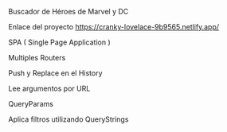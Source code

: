 Buscador de Héroes de Marvel y DC

Enlace del proyecto https://cranky-lovelace-9b9565.netlify.app/

SPA ( Single Page Application ) 

Multiples Routers

Push y Replace en el History

Lee argumentos por URL

QueryParams

Aplica filtros utilizando QueryStrings
